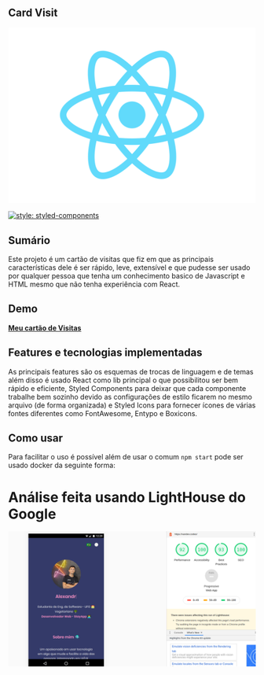 ## Card Visit
![reactIcon](/src/logo.svg)

[![style: styled-components](https://img.shields.io/badge/style-%F0%9F%92%85%20styled--components-orange.svg?colorB=daa357&colorA=db748e)](https://github.com/styled-components/styled-components)

## Sumário

Este projeto é um cartão de visitas que fiz em que as principais características dele é ser rápido, leve, extensível e que pudesse ser usado por qualquer pessoa que tenha um conhecimento basico de Javascript e HTML mesmo que não tenha experiência com React.<br>

## Demo 

__[Meu cartão de Visitas](https://xande.dev.br/)__

## Features e tecnologias implementadas

As principais features são os esquemas de trocas de linguagem e de temas além disso é usado React como lib principal o que possibilitou ser bem rápido e eficiente, Styled Components para deixar que cada componente trabalhe bem sozinho devido as configurações de estilo ficarem no mesmo arquivo (de forma organizada) e Styled Icons para fornecer ícones de várias fontes diferentes como FontAwesome, Entypo e Boxicons.

## Como usar
Para facilitar o uso é possível além de usar o comum `npm start` pode ser usado docker da seguinte forma:

# Análise feita usando LightHouse do Google
![Lighthouse](/preview.png)